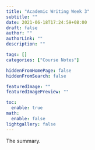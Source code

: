 ```yaml
---
title: "Academic Writing Week 3"
subtitle: ""
date: 2021-06-18T17:24:59+08:00
draft: false
author: ""
authorLink: ""
description: ""

tags: []
categories: ["Course Notes"]

hiddenFromHomePage: false
hiddenFromSearch: false

featuredImage: ""
featuredImagePreview: ""

toc:
  enable: true
math:
  enable: false
lightgallery: false
---
```


The summary.

<!--more-->
